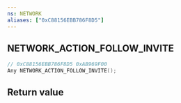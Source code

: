 ```yaml
---
ns: NETWORK
aliases: ["0xC88156EBB786F8D5"]
---
```

## NETWORK_ACTION_FOLLOW_INVITE

```c
// 0xC88156EBB786F8D5 0xAB969F00
Any NETWORK_ACTION_FOLLOW_INVITE();
```


## Return value
